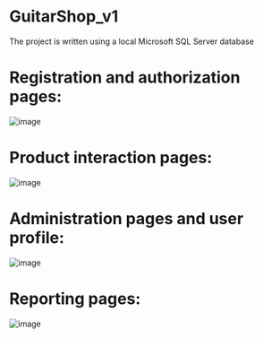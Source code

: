 # GuitarShop_v1
The project is written using a local Microsoft SQL Server database
# Registration and authorization pages:
![image](https://user-images.githubusercontent.com/62800741/219702594-23d4a47a-9bfb-4a4a-8dbb-151e4045f87d.png)

# Product interaction pages:
![image](https://user-images.githubusercontent.com/62800741/219702877-8aa65bb7-1a1b-49ca-bd7e-60feeb9ac866.png)

# Administration pages and user profile:
![image](https://user-images.githubusercontent.com/62800741/219703047-13559dc4-d947-49a3-9806-b7ad61452975.png)

# Reporting pages:
![image](https://user-images.githubusercontent.com/62800741/219703196-1f54efe6-e252-44bb-ade7-ed5443c80638.png)

